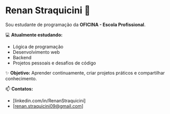 # Renan Straquicini 👋

Sou estudante de programação da **OFICINA - Escola Profissional**.  

💻 **Atualmente estudando:**  
- Lógica de programação  
- Desenvolvimento web
- Backend
- Projetos pessoais e desafios de código  

✨ **Objetivo:** Aprender continuamente, criar projetos práticos e compartilhar conhecimento.  

📫 **Contatos:**  
- [linkedin.com/in/RenanStraquicini]
- [renan.straquicini09@gmail.com]
